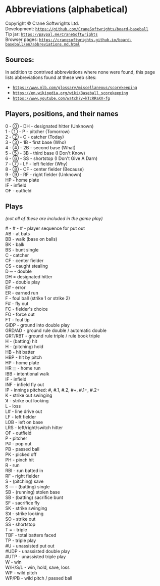 # Abbreviations (alphabetical)

Copyright © Crane Softwrights Ltd.  
Development: [`https://github.com/CraneSoftwrights/board-baseball`](https://github.com/CraneSoftwrights/board-baseball)  
Tip jar: [`https://paypal.me/CraneSoftwrights`](https://paypal.me/CraneSoftwrights)  
Browser pages: [`https://cranesoftwrights.github.io/board-baseball/en/abbreviations.md.html`](https://cranesoftwrights.github.io/board-baseball/en/abbreviations.md.html)  

## Sources:

In addition to contrived abbreviations where none were found, this page lists abbreviations found at these web sites:

- [`https://www.mlb.com/glossary/miscellaneous/scorekeeping`](https://www.mlb.com/glossary/miscellaneous/scorekeeping)
- [`https://en.wikipedia.org/wiki/Baseball_scorekeeping`](https://en.wikipedia.org/wiki/Baseball_scorekeeping)
- [`https://www.youtube.com/watch?v=kTcRRaXV-fg`](https://www.youtube.com/watch?v=kTcRRaXV-fg)

## Players, positions, and their names

0 - ⓪ - DH - designated hitter (Unknown)  
1 - ① - P - pitcher (Tomorrow)  
2 - ② - C - catcher (Today)  
3 - ③ - 1B - first base (Who)  
4 - ④ - 2B - second base (What)  
5 - ⑤ - 3B - third base (I Don't Know)  
6 - ⑥ - SS - shortstop  (I Don't Give A Darn)  
7 - ⑦ - LF - left fielder (Why)  
8 - ⑧ - CF - center fielder (Because)  
9 - ⑨ - RF - right fielder (Unknown)  
HP -  home plate  
IF - infield  
OF - outfield  

## Plays

*(not all of these are included in the game play)*

​# - # - # - player sequence for put out  
AB - at bats  
BB - walk (base on balls)  
BK - balk  
BS - bunt single  
C - catcher  
CF - center fielder  
CS - caught stealing  
D ═ - double  
DH = designated hitter  
DP - double play  
E# - error  
ER - earned run  
F - foul ball (strike 1 or strike 2)  
F# - fly out  
FC - fielder's choice  
FO - force out  
FT - foul tip  
GIDP - ground into double play  
GRD/AD - ground rule double / automatic double  
GRT/RBT - ground rule triple / rule book triple  
H - (batting) hit  
H - (pitching) hold  
HB - hit batter  
HBP - hit by pitch  
HP - home plate  
HR 𝄙 - home run  
IBB - intentional walk  
IF - infield  
INF - infield fly out  
IP - innings pitched: #, #.1, #.2, #+, #.1+, #.2+  
K - strike out swinging  
ꓘ - strike out looking  
L - loss  
L# - line drive out  
LF - left fielder  
LOB - left on base  
LRS - left/right/switch hitter  
OF - outfield  
P - pitcher  
P# - pop out  
PB - passed ball  
PK - picked off  
PH - pinch hit  
R - run  
RBI - run batted in  
RF - right fielder  
S - (pitching) save  
S ― - (batting) single  
SB - (running) stolen base  
SB - (batting) sacrifice bunt  
SF - sacrifice fly  
SK - strike swinging  
Sꓘ - strike looking  
SO - strike out  
SS - shortstop  
T ≡ - triple  
TBF - total batters faced  
TP - triple play  
#U - unassisted put out  
#UDP - unassisted double play  
#UTP - unassisted triple play  
W - win  
W/H/S/L - win, hold, save, loss  
WP - wild pitch  
WP/PB - wild pitch / passed ball  

  
